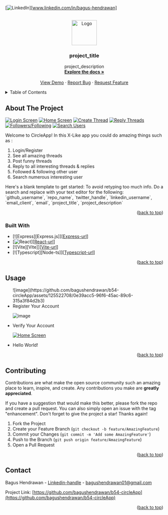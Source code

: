 <!-- Improved compatibility of back to top link: See: https://github.com/othneildrew/Best-README-Template/pull/73 -->
<a id="readme-top"></a>
<!--
*** Thanks for checking out the Best-README-Template. If you have a suggestion
*** that would make this better, please fork the repo and create a pull request
*** or simply open an issue with the tag "enhancement".
*** Don't forget to give the project a star!
*** Thanks again! Now go create something AMAZING! :D
-->



<!-- PROJECT SHIELDS -->
<!--
*** I'm using markdown "reference style" links for readability.
*** Reference links are enclosed in brackets [ ] instead of parentheses ( ).
*** See the bottom of this document for the declaration of the reference variables
*** for contributors-url, forks-url, etc. This is an optional, concise syntax you may use.
*** https://www.markdownguide.org/basic-syntax/#reference-style-links
-->
[![LinkedIn][linkedin-shield]][www.linkedin.com/in/bagus-hendrawan]



<!-- PROJECT LOGO -->
<br />
<div align="center">
  <a href="https://github.com/bagushendrawan/b54-circleApp">
    <img src="Frontend/public/vite.png" alt="Logo" width="80" height="80">
  </a>

<h3 align="center">project_title</h3>

  <p align="center">
    project_description
    <br />
    <a href="https://github.com/bagushendrawan/b54-circleApp"><strong>Explore the docs »</strong></a>
    <br />
    <br />
    <a href="https://github.com/bagushendrawan/b54-circleApp">View Demo</a>
    ·
    <a href="https://github.com/bagushendrawan/b54-circleApp/issues/new?labels=bug&template=bug-report---.md">Report Bug</a>
    ·
    <a href="https://github.com/bagushendrawan/b54-circleApp/issues/new?labels=enhancement&template=feature-request---.md">Request Feature</a>
  </p>
</div>



<!-- TABLE OF CONTENTS -->
<details>
  <summary>Table of Contents</summary>
  <ol>
    <li>
      <a href="#about-the-project">About The Project</a>
      <ul>
        <li><a href="#built-with">Built With</a></li>
      </ul>
    </li>
    <li>
      <a href="#getting-started">Getting Started</a>
      <ul>
        <li><a href="#prerequisites">Prerequisites</a></li>
        <li><a href="#installation">Installation</a></li>
      </ul>
    </li>
    <li><a href="#usage">Usage</a></li>
    <li><a href="#roadmap">Roadmap</a></li>
    <li><a href="#contributing">Contributing</a></li>
    <li><a href="#license">License</a></li>
    <li><a href="#contact">Contact</a></li>
    <li><a href="#acknowledgments">Acknowledgments</a></li>
  </ol>
</details>



<!-- ABOUT THE PROJECT -->
## About The Project

[![Login Screen][product-screenshot]](https://github.com/bagushendrawan/b54-circleApp/assets/125522708/ae87cc27-1cba-48f4-9e0c-11e4425b90fc)
[![Home Screen][product-screenshot]](https://github.com/bagushendrawan/b54-circleApp/assets/125522708/2d99b14c-837e-4f5e-860b-2bcb55266cc5)
[![Create Thread][product-screenshot]](https://github.com/bagushendrawan/b54-circleApp/assets/125522708/86abb88b-5d2c-432b-a254-86dcc9b9a6be)
[![Reply Threads][product-screenshot]](https://github.com/bagushendrawan/b54-circleApp/assets/125522708/bbeeb77f-1a54-4ab1-856a-66bbcadd3e43)
[![Followers/Following][product-screenshot]](https://github.com/bagushendrawan/b54-circleApp/assets/125522708/9c377bd2-181b-4207-9d77-6afeda1d6c4a)
[![Search Users][product-screenshot]](https://github.com/bagushendrawan/b54-circleApp/assets/125522708/bced0cfe-0376-4c40-8283-276702dccbe0)

Welcome to CircleApp!
In this X-Like app you could do amazing things such as :
<ol>
  <li>Login/Register</li>
  <li>See all amazing threads</li>
  <li>Post funny threads</li>
  <li>Reply to all interesting threads & replies</li>
  <li>Followed & following other user</li>
  <li>Search numerous interesting user</li>
</ol>
Here's a blank template to get started: To avoid retyping too much info. Do a search and replace with your text editor for the following: `github_username`, `repo_name`, `twitter_handle`, `linkedin_username`, `email_client`, `email`, `project_title`, `project_description`

<p align="right">(<a href="#readme-top">back to top</a>)</p>



### Built With

* [![Express][Express.js]][[Express-url]]
* [![React][React.js]][[React-url]]
* [![Vite][Vite]][[Vite-url]]
* [![Typescript][Node-ts]][[Typescript-url]]

<p align="right">(<a href="#readme-top">back to top</a>)</p>

<!-- USAGE EXAMPLES -->
## Usage
<ul>
![image](https://github.com/bagushendrawan/b54-circleApp/assets/125522708/0e39acc5-96f6-45ac-89c6-315a3f84d2b3)
  <li>Register Your Account</li>

![image](https://github.com/bagushendrawan/b54-circleApp/assets/125522708/62fdf462-a607-4878-a5b4-7de35cf23d5c)
<li>Verify Your Account</li>

[![Home Screen][product-screenshot]](https://github.com/bagushendrawan/b54-circleApp/assets/125522708/2d99b14c-837e-4f5e-860b-2bcb55266cc5)
<li>Hello World!</li>

</ul>

<p align="right">(<a href="#readme-top">back to top</a>)</p>

<!-- CONTRIBUTING -->
## Contributing

Contributions are what make the open source community such an amazing place to learn, inspire, and create. Any contributions you make are **greatly appreciated**.

If you have a suggestion that would make this better, please fork the repo and create a pull request. You can also simply open an issue with the tag "enhancement".
Don't forget to give the project a star! Thanks again!

1. Fork the Project
2. Create your Feature Branch (`git checkout -b feature/AmazingFeature`)
3. Commit your Changes (`git commit -m 'Add some AmazingFeature'`)
4. Push to the Branch (`git push origin feature/AmazingFeature`)
5. Open a Pull Request

<p align="right">(<a href="#readme-top">back to top</a>)</p>


<!-- CONTACT -->
## Contact

Bagus Hendrawan - [Linkedin-handle](www.linkedin.com/in/bagus-hendrawan) - bagushendrawan01@gmail.com

Project Link: [https://github.com/bagushendrawan/b54-circleApp](https://github.com/bagushendrawan/b54-circleApp)

<p align="right">(<a href="#readme-top">back to top</a>)</p>


<!-- MARKDOWN LINKS & IMAGES -->
<!-- https://www.markdownguide.org/basic-syntax/#reference-style-links -->
[contributors-shield]: https://img.shields.io/github/contributors/github_username/repo_name.svg?style=for-the-badge
[contributors-url]: https://github.com/github_username/repo_name/graphs/contributors
[forks-shield]: https://img.shields.io/github/forks/github_username/repo_name.svg?style=for-the-badge
[forks-url]: https://github.com/github_username/repo_name/network/members
[stars-shield]: https://img.shields.io/github/stars/github_username/repo_name.svg?style=for-the-badge
[stars-url]: https://github.com/github_username/repo_name/stargazers
[issues-shield]: https://img.shields.io/github/issues/github_username/repo_name.svg?style=for-the-badge
[issues-url]: https://github.com/github_username/repo_name/issues
[license-shield]: https://img.shields.io/github/license/github_username/repo_name.svg?style=for-the-badge
[license-url]: https://github.com/github_username/repo_name/blob/master/LICENSE.txt
[linkedin-shield]: https://img.shields.io/badge/-LinkedIn-black.svg?style=for-the-badge&logo=linkedin&colorB=555
[linkedin-url]: https://linkedin.com/in/linkedin_username
[product-screenshot]: images/screenshot.png
[Next.js]: https://img.shields.io/badge/next.js-000000?style=for-the-badge&logo=nextdotjs&logoColor=white
[Next-url]: https://nextjs.org/
[React.js]: https://img.shields.io/badge/React-20232A?style=for-the-badge&logo=react&logoColor=61DAFB
[React-url]: https://reactjs.org/
[Vue.js]: https://img.shields.io/badge/Vue.js-35495E?style=for-the-badge&logo=vuedotjs&logoColor=4FC08D
[Vue-url]: https://vuejs.org/
[Angular.io]: https://img.shields.io/badge/Angular-DD0031?style=for-the-badge&logo=angular&logoColor=white
[Angular-url]: https://angular.io/
[Svelte.dev]: https://img.shields.io/badge/Svelte-4A4A55?style=for-the-badge&logo=svelte&logoColor=FF3E00
[Svelte-url]: https://svelte.dev/
[Laravel.com]: https://img.shields.io/badge/Laravel-FF2D20?style=for-the-badge&logo=laravel&logoColor=white
[Laravel-url]: https://laravel.com
[Bootstrap.com]: https://img.shields.io/badge/Bootstrap-563D7C?style=for-the-badge&logo=bootstrap&logoColor=white
[Bootstrap-url]: https://getbootstrap.com
[JQuery.com]: https://img.shields.io/badge/jQuery-0769AD?style=for-the-badge&logo=jquery&logoColor=white
[JQuery-url]: https://jquery.com 
[Express-url]: https://expressjs.com/
[Vite-url]: https://vitejs.dev/
[Typescript-url]: https://www.typescriptlang.org/

